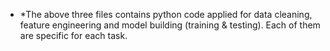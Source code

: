* *The above three files contains python code applied for data cleaning, feature engineering and model building (training & testing). Each of them are specific for each task.
